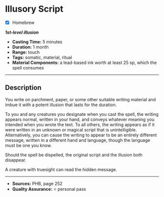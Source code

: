 # Illusory Script
- [x] Homebrew

***1st-level illusion***
- **Casting Time:** 5 minutes
- **Duration:** 1 month
- **Range:** touch
- **Tags:** somatic, material, ritual
- **Material Components:** a lead-based ink worth at least 25 sp, which the spell consumes

---

## Description
You write on parchment, paper, or some other suitable writing material and imbue it with a potent illusion that lasts for the duration.

To you and any creatures you designate when you cast the spell, the writing appears normal, written in your hand, and conveys whatever meaning you intended when you wrote the text.
To all others, the writing appears as if it were written in an unknown or magical script that is unintelligible.
Alternatively, you can cause the writing to appear to be an entirely different message, written in a different hand and language, though the language must be one you know.

Should the spell be dispelled, the original script and the illusion both disappear.

A creature with truesight can read the hidden message.

---

- **Sources:** PHB, page 252
- **Quality Assurance:** :star: personal pass
